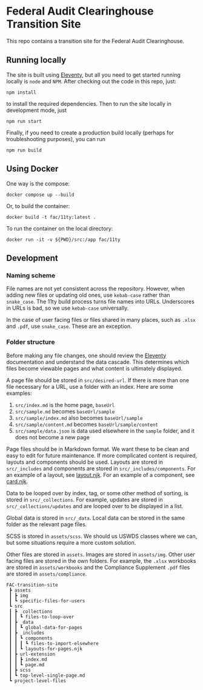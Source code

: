 # Federal Audit Clearinghouse Transition Site

This repo contains a transition site for the Federal Audit Clearinghouse.

## Running locally

The site is built using [Eleventy](https://www.11ty.dev/), but all you need to get started running locally is `node` and `NPM`. After checking out the code in this repo, just:

```
npm install
```

to install the required dependencies. Then to run the site locally in development mode, just

```
npm run start
```

Finally, if you need to create a production build locally (perhaps for troubleshooting purposes), you can run

```
npm run build
```

## Using Docker

One way is the compose:

```
docker compose up --build
```

Or, to build the container:

```
docker build -t fac/11ty:latest .
```

To run the container on the local directory:

```
docker run -it -v ${PWD}/src:/app fac/11ty
```

## Development

### Naming scheme
File names are not yet consistent across the repository. However, when adding new files or updating old ones, use `kebab-case` rather than `snake_case`. The 11ty build process turns file names into URLs. Underscores in URLs is bad, so we use `kebab-case` universally.

In the case of user facing files or files shared in many places, such as `.xlsx` and `.pdf`, use `snake_case`. These are an exception.

### Folder structure
Before making any file changes, one should review the [Eleventy](https://www.11ty.dev/) documentation and understand the data cascade. This determines which files become viewable pages and what content is ultimately displayed.

A page file should be stored in `src/desired-url`. If there is more than one file necessary for a URL, use a folder with an index. Here are some examples:
1. `src/index.md` is the home page, `baseUrl`
2. `src/sample.md` becomes `baseUrl/sample`
3. `src/sample/index.md` also becomes `baseUrl/sample`
4. `src/sample/content.md` becomes `baseUrl/sample/content`
5. `src/sample/data.json` is data used elsewhere in the `sample` folder, and it does not become a new page

Page files should be in Markdown format. We want these to be clean and easy to edit for future maintenance. If more complicated content is required, layouts and components should be used. Layouts are stored in `src/_includes` and components are stored in `src/_includes/components`. For an example of a layout, see [layout.njk](https://github.com/GSA-TTS/FAC-transition-site/blob/main/src/_includes/layout.njk). For an example of a component, see [card.njk](https://github.com/GSA-TTS/FAC-transition-site/blob/main/src/_includes/components/card.njk). 

Data to be looped over by index, tag, or some other method of sorting, is stored in `src/_collections`. For example, updates are stored in `src/_collections/updates` and are looped over to be displayed in a list. 

Global data is stored in `src/_data`. Local data can be stored in the same folder as the relevant page files.

SCSS is stored in `assets/scss`. We should us USWDS classes where we can, but some situations require a more custom solution. 

Other files are stored in `assets`. Images are stored in `assets/img`. Other user facing files are stored in the own folders. For example, the `.xlsx` workbooks are stored in `assets/workbooks` and the Compliance Supplement `.pdf` files are stored in `assets/compliance`. 

```
FAC-transition-site
 ┣ assets
 ┃ ┣ img
 ┃ ┗ specific-files-for-users
 ┗ src
 ┃ ┣ _collections
 ┃ ┃ ┗ files-to-loop-over
 ┃ ┣ _data
 ┃ ┃ ┗ global-data-for-pages
 ┃ ┣ _includes
 ┃ ┃ ┗ components
 ┃ ┃ ┃ ┗ files-to-import-elsewhere
 ┃ ┃ ┗ layouts-for-pages.njk
 ┃ ┣ url-extension
 ┃ ┃ ┣ index.md
 ┃ ┃ ┗ page.md
 ┃ ┣ scss
 ┃ ┗ top-level-single-page.md
 ┗ project-level-files
```

